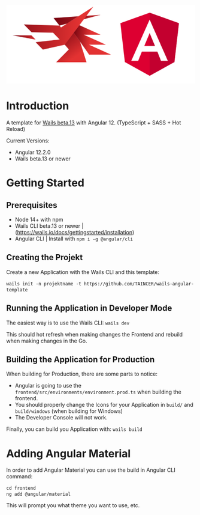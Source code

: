 <p align="center">
 <img src="./banner.png"/>
</p>

# Introduction
A template for [Wails beta.13](https://wails.io) with Angular 12. (TypeScript + SASS + Hot Reload)

Current Versions:
 - Angular 12.2.0
 - Wails beta.13 or newer

# Getting Started
## Prerequisites
 - Node 14+ with npm
 - Wails CLI beta.13 or newer | (https://wails.io/docs/gettingstarted/installation)
 - Angular CLI | Install with `npm i -g @angular/cli`

## Creating the Projekt
Create a new Application with the Wails CLI and this template:
```
wails init -n projektname -t https://github.com/TAINCER/wails-angular-template
```

## Running the Application in Developer Mode
The easiest way is to use the Wails CLI: `wails dev`

This should hot refresh when making changes the Frontend and rebuild when making changes in the Go.

## Building the Application for Production
When building for Production, there are some parts to notice:
 - Angular is going to use the `frontend/src/environments/environment.prod.ts` when building the frontend.
 - You should properly change the Icons for your Application in `build/` and `build/windows` (when building for Windows)
 - The Developer Console will not work.

Finally, you can build you Application with: `wails build`

# Adding Angular Material
In order to add Angular Material you can use the build in Angular CLI command:
```
cd frontend
ng add @angular/material
```
This will prompt you what theme you want to use, etc.
